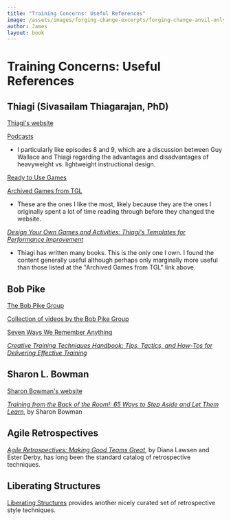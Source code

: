 ```yaml
---
title: "Training Concerns: Useful References"
image: /assets/images/forging-change-excerpts/forging-change-anvil-only.png
author: James
layout: book
---
```


# Training Concerns: Useful References

## Thiagi (Sivasailam Thiagarajan, PhD)

[Thiagi's website](http://www.thiagi.com)

[Podcasts](http://www.thiagi.com/resources/#/podcasts-1/)
  + I particularly like episodes 8 and 9, which are a discussion between Guy Wallace and Thiagi regarding the advantages and disadvantages of heavyweight vs. lightweight instructional design.
  
[Ready to Use Games](http://www.thiagi.com/resources/#/games-3/)

[Archived Games from TGL](http://www.thiagi.com/game-list-test)
+ These are the ones I like the most, likely because they are the ones I originally spent a lot of time reading through before they changed the website.

[*Design Your Own Games and Activities: Thiagi's Templates for Performance Improvement*](https://www.amazon.com/gp/product/0787964654)
+ Thiagi has written many books. This is the only one I own. I found the content generally useful although perhaps only marginally more useful than those listed at the "Archived Games from TGL" link above.


## Bob Pike

[The Bob Pike Group](https://www.bobpikegroup.com/)

[Collection of videos by the Bob Pike Group](https://www.youtube.com/user/theBobPikeGroup/videos)

[Seven Ways We Remember Anything](https://www.bobpikegroup.com/trainer-blog/learn-memory-techniques-to-boost-your-learning)

[*Creative Training Techniques Handbook: Tips, Tactics, and How-Tos for Delivering Effective Training*](https://www.amazon.com/gp/product/0874257239)

## Sharon L. Bowman

[Sharon Bowman's website](https://bowperson.com/)

[*Training from the Back of the Room!: 65 Ways to Step Aside and Let Them Learn*](https://www.amazon.com/Training-Back-Room-Aside-Learn/dp/0787996629), by Sharon Bowman


## Agile Retrospectives

[*Agile Retrospectives: Making Good Teams Great*](https://www.amazon.com/dp/B00B03SRJW), by Diana Lawsen and Ester Derby, has long been the standard catalog of retrospective techniques. 


## Liberating Structures

[Liberating Structures](http://www.liberatingstructures.com/) provides another nicely curated set of retrospective style techniques.

